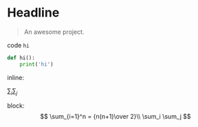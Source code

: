 # Headline

> An awesome project.

code `hi`

```python
def hi():
    print('hi')
```

inline:

 $\sum_i \sum_j$

block:
$$
\sum_{i=1}^n = {n(n+1)\over 2}\\
\sum_i \sum_j
$$






